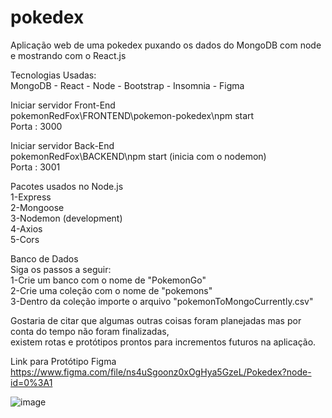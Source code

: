 # pokedex
Aplicação web de uma pokedex puxando os dados do MongoDB com node e mostrando com o React.js

Tecnologias Usadas: <br/>
MongoDB - React - Node - Bootstrap - Insomnia - Figma

Iniciar servidor Front-End <br/>
pokemonRedFox\FRONTEND\pokemon-pokedex\npm start <br/>
Porta : 3000

Iniciar servidor Back-End <br/>
pokemonRedFox\BACKEND\npm start (inicia com o nodemon) <br/>
Porta : 3001 <br/>

Pacotes usados no Node.js <br/>
1-Express <br/>
2-Mongoose <br/>
3-Nodemon (development) <br/>
4-Axios <br/>
5-Cors <br/>

Banco de Dados<br/>
Siga os passos a seguir:<br/>
1-Crie um banco com o nome de "PokemonGo"<br/>
2-Crie uma coleção com o nome de "pokemons"<br/>
3-Dentro da coleção importe o arquivo "pokemonToMongoCurrently.csv"<br/>

Gostaria de citar que algumas outras coisas foram planejadas mas por conta do tempo não foram finalizadas,<br/> existem rotas e protótipos prontos para incrementos futuros na aplicação.<br/>

Link para Protótipo Figma
https://www.figma.com/file/ns4uSgoonz0xOgHya5GzeL/Pokedex?node-id=0%3A1 <br/> 

![image](https://user-images.githubusercontent.com/69440448/126917744-f6a8bf30-8a1e-4d34-92f0-8c2ffabc46e7.png)
